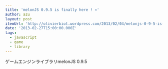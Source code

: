 ```yaml
---
title: 'melonJS 0.9.5 is finally here ! «'
author: azu
layout: post
itemUrl: 'http://olivierbiot.wordpress.com/2013/02/04/melonjs-0-9-5-is-finally-here/'
date: '2013-02-27T15:00:00.000Z'
tags:
  - javascript
  - game
  - library
---
```

ゲームエンジンライブラリmelonJS 0.9.5
